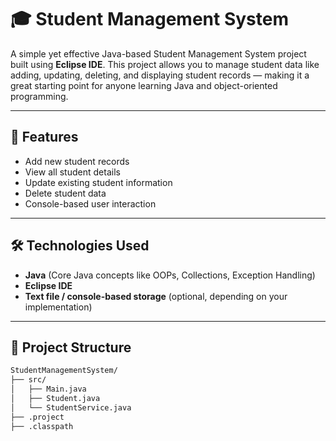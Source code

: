 # 🎓 Student Management System

A simple yet effective Java-based Student Management System project built using **Eclipse IDE**. This project allows you to manage student data like adding, updating, deleting, and displaying student records — making it a great starting point for anyone learning Java and object-oriented programming.

---

## 🚀 Features

- Add new student records
- View all student details
- Update existing student information
- Delete student data
- Console-based user interaction

---

## 🛠️ Technologies Used

- **Java** (Core Java concepts like OOPs, Collections, Exception Handling)
- **Eclipse IDE**
- **Text file / console-based storage** (optional, depending on your implementation)

---

## 📁 Project Structure

```bash
StudentManagementSystem/
├── src/
│   ├── Main.java
│   ├── Student.java
│   └── StudentService.java
├── .project
├── .classpath

